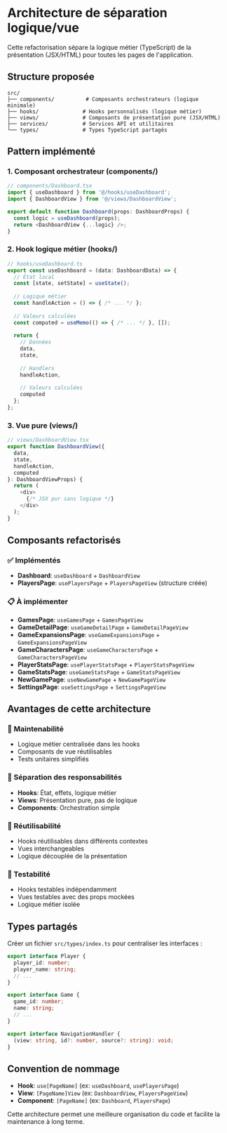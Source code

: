 # Architecture de séparation logique/vue

Cette refactorisation sépare la logique métier (TypeScript) de la présentation (JSX/HTML) pour toutes les pages de l'application.

## Structure proposée

```
src/
├── components/          # Composants orchestrateurs (logique minimale)
├── hooks/              # Hooks personnalisés (logique métier)
├── views/              # Composants de présentation pure (JSX/HTML)
├── services/           # Services API et utilitaires
└── types/              # Types TypeScript partagés
```

## Pattern implémenté

### 1. Composant orchestrateur (components/)
```typescript
// components/Dashboard.tsx
import { useDashboard } from '@/hooks/useDashboard';
import { DashboardView } from '@/views/DashboardView';

export default function Dashboard(props: DashboardProps) {
  const logic = useDashboard(props);
  return <DashboardView {...logic} />;
}
```

### 2. Hook logique métier (hooks/)
```typescript
// hooks/useDashboard.ts
export const useDashboard = (data: DashboardData) => {
  // État local
  const [state, setState] = useState();
  
  // Logique métier
  const handleAction = () => { /* ... */ };
  
  // Valeurs calculées
  const computed = useMemo(() => { /* ... */ }, []);
  
  return {
    // Données
    data,
    state,
    
    // Handlers
    handleAction,
    
    // Valeurs calculées
    computed
  };
};
```

### 3. Vue pure (views/)
```typescript
// views/DashboardView.tsx
export function DashboardView({
  data,
  state,
  handleAction,
  computed
}: DashboardViewProps) {
  return (
    <div>
      {/* JSX pur sans logique */}
    </div>
  );
}
```

## Composants refactorisés

### ✅ Implémentés
- **Dashboard**: `useDashboard` + `DashboardView`
- **PlayersPage**: `usePlayersPage` + `PlayersPageView` (structure créée)

### 📋 À implémenter
- **GamesPage**: `useGamesPage` + `GamesPageView`
- **GameDetailPage**: `useGameDetailPage` + `GameDetailPageView`
- **GameExpansionsPage**: `useGameExpansionsPage` + `GameExpansionsPageView`
- **GameCharactersPage**: `useGameCharactersPage` + `GameCharactersPageView`
- **PlayerStatsPage**: `usePlayerStatsPage` + `PlayerStatsPageView`
- **GameStatsPage**: `useGameStatsPage` + `GameStatsPageView`
- **NewGamePage**: `useNewGamePage` + `NewGamePageView`
- **SettingsPage**: `useSettingsPage` + `SettingsPageView`

## Avantages de cette architecture

### 🔧 Maintenabilité
- Logique métier centralisée dans les hooks
- Composants de vue réutilisables
- Tests unitaires simplifiés

### 🎨 Séparation des responsabilités
- **Hooks**: État, effets, logique métier
- **Views**: Présentation pure, pas de logique
- **Components**: Orchestration simple

### 🔄 Réutilisabilité
- Hooks réutilisables dans différents contextes
- Vues interchangeables
- Logique découplée de la présentation

### 🧪 Testabilité
- Hooks testables indépendamment
- Vues testables avec des props mockées
- Logique métier isolée

## Types partagés

Créer un fichier `src/types/index.ts` pour centraliser les interfaces :

```typescript
export interface Player {
  player_id: number;
  player_name: string;
  // ...
}

export interface Game {
  game_id: number;
  name: string;
  // ...
}

export interface NavigationHandler {
  (view: string, id?: number, source?: string): void;
}
```

## Convention de nommage

- **Hook**: `use[PageName]` (ex: `useDashboard`, `usePlayersPage`)
- **View**: `[PageName]View` (ex: `DashboardView`, `PlayersPageView`)
- **Component**: `[PageName]` (ex: `Dashboard`, `PlayersPage`)

Cette architecture permet une meilleure organisation du code et facilite la maintenance à long terme.